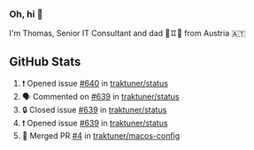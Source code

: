 ### Oh, hi 👋

I'm Thomas, Senior IT Consultant and dad 👶♊️👶 from Austria 🇦🇹

<!--
**traktuner/traktuner** is a ✨ _special_ ✨ repository because its `README.md` (this file) appears on your GitHub profile.

Here are some ideas to get you started:

- 🔭 I’m currently working on ...
- 🌱 I’m currently learning ...
- 👯 I’m looking to collaborate on ...
- 🤔 I’m looking for help with ...
- 💬 Ask me about ...
- 📫 How to reach me: ...
- 😄 Pronouns: ...
- ⚡ Fun fact: ...
-->

</div>

## GitHub Stats
<!--START_SECTION:activity-->
1. ❗ Opened issue [#640](https://github.com/traktuner/status/issues/640) in [traktuner/status](https://github.com/traktuner/status)
2. 🗣 Commented on [#639](https://github.com/traktuner/status/issues/639#issuecomment-3353823471) in [traktuner/status](https://github.com/traktuner/status)
3. 🔒 Closed issue [#639](https://github.com/traktuner/status/issues/639) in [traktuner/status](https://github.com/traktuner/status)
4. ❗ Opened issue [#639](https://github.com/traktuner/status/issues/639) in [traktuner/status](https://github.com/traktuner/status)
5. 🎉 Merged PR [#4](https://github.com/traktuner/macos-config/pull/4) in [traktuner/macos-config](https://github.com/traktuner/macos-config)
<!--END_SECTION:activity-->
